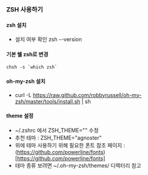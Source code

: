 ### ZSH 사용하기

#### zsh 설치

- 설치 여부 확인 zsh --version

#### 기본 쉘 zsh로 변경

```
chsh -s `which zsh`
```

#### oh-my-zsh 설치

- curl -L https://raw.github.com/robbyrussell/oh-my-zsh/master/tools/install.sh | sh

#### theme 설정

- ~/.zshrc 에서 ZSH_THEME="" 수정
- 추천 테마 : ZSH_THEME="agnoster"
- 위에 테마 사용하기 위해 필요한 폰트 참조 페이지 : (https://github.com/powerline/fonts)[https://github.com/powerline/fonts]
- 테마 종류 보려면 ~/.oh-my-zsh/themes/ 디렉터리 참고
